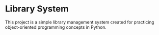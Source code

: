 # Library System

This project is a simple library management system created for practicing object-oriented programming concepts in Python.